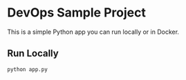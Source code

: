 # DevOps Sample Project

This is a simple Python app you can run locally or in Docker.

## Run Locally
```bash
python app.py

